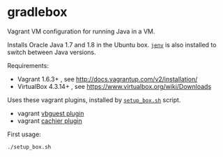 gradlebox
=========

Vagrant VM configuration for running Java in a VM.

Installs Oracle Java 1.7 and 1.8 in the Ubuntu box.
[`jenv`](http://www.jenv.be/) is also installed to switch between Java versions.

Requirements:
* Vagrant 1.6.3+ , see http://docs.vagrantup.com/v2/installation/
* VirtualBox 4.3.14+ , see https://www.virtualbox.org/wiki/Downloads

Uses these vagrant plugins, installed by [`setup_box.sh`](setup_box.sh) script.
* vagrant [vbguest plugin](https://github.com/dotless-de/vagrant-vbguest)
* vagrant [cachier plugin](http://fgrehm.viewdocs.io/vagrant-cachier)

First usage:
```
./setup_box.sh
```